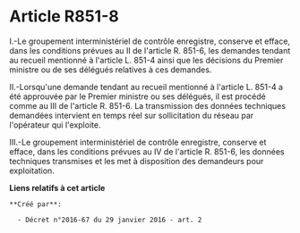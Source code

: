 # Article R851-8

I.-Le groupement interministériel de contrôle enregistre, conserve et efface, dans les conditions prévues au II de l'article
R. 851-6, les demandes tendant au recueil mentionné à l'article L. 851-4 ainsi que les décisions du Premier ministre ou de
ses délégués relatives à ces demandes. 

II.-Lorsqu'une demande tendant au recueil mentionné à l'article L. 851-4 a été approuvée par le Premier ministre ou ses
délégués, il est procédé comme au III de l'article R. 851-6. La transmission des données techniques demandées intervient en
temps réel sur sollicitation du réseau par l'opérateur qui l'exploite. 

III.-Le groupement interministériel de contrôle enregistre, conserve et efface, dans les conditions prévues au IV de
l'article R. 851-6, les données techniques transmises et les met à disposition des demandeurs pour exploitation.

**Liens relatifs à cet article**

	**Créé par**:

	  - Décret n°2016-67 du 29 janvier 2016 - art. 2
